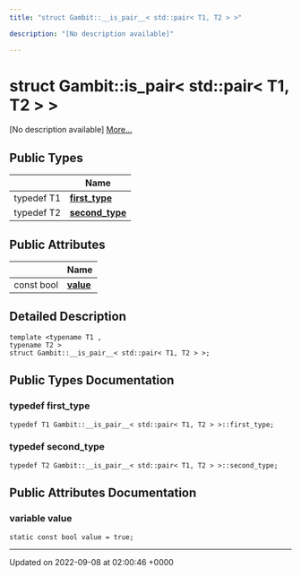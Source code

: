 ```yaml
---
title: "struct Gambit::__is_pair__< std::pair< T1, T2 > >"

description: "[No description available]"

---
```


# struct Gambit::__is_pair__< std::pair< T1, T2 > >



[No description available] [More...](#detailed-description)

## Public Types

|                | Name           |
| -------------- | -------------- |
| typedef T1 | **[first_type](/documentation/code/classes/structgambit_1_1____is__pair_____3_01std_1_1pair_3_01t1_00_01t2_01_4_01_4/#typedef-gambit-is-pair-stdpair-t1-t2-first-type)**  |
| typedef T2 | **[second_type](/documentation/code/classes/structgambit_1_1____is__pair_____3_01std_1_1pair_3_01t1_00_01t2_01_4_01_4/#typedef-gambit-is-pair-stdpair-t1-t2-second-type)**  |

## Public Attributes

|                | Name           |
| -------------- | -------------- |
| const bool | **[value](/documentation/code/classes/structgambit_1_1____is__pair_____3_01std_1_1pair_3_01t1_00_01t2_01_4_01_4/#variable-gambit-is-pair-stdpair-t1-t2-value)**  |

## Detailed Description

```
template <typename T1 ,
typename T2 >
struct Gambit::__is_pair__< std::pair< T1, T2 > >;
```

## Public Types Documentation

### typedef first_type

```
typedef T1 Gambit::__is_pair__< std::pair< T1, T2 > >::first_type;
```


### typedef second_type

```
typedef T2 Gambit::__is_pair__< std::pair< T1, T2 > >::second_type;
```


## Public Attributes Documentation

### variable value

```
static const bool value = true;
```


-------------------------------

Updated on 2022-09-08 at 02:00:46 +0000